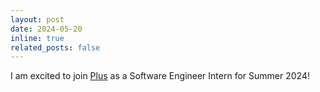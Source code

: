```yaml
---
layout: post
date: 2024-05-20
inline: true
related_posts: false
---
```


I am excited to join [Plus](https://plus.ai) as a Software Engineer Intern for Summer 2024!
